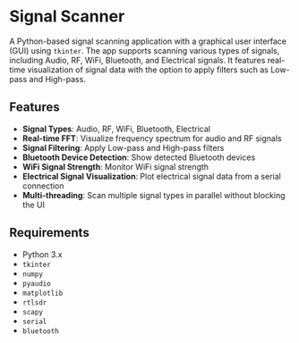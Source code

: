 # Signal Scanner

A Python-based signal scanning application with a graphical user interface (GUI) using `tkinter`. The app supports scanning various types of signals, including Audio, RF, WiFi, Bluetooth, and Electrical signals. It features real-time visualization of signal data with the option to apply filters such as Low-pass and High-pass.

## Features
- **Signal Types**: Audio, RF, WiFi, Bluetooth, Electrical
- **Real-time FFT**: Visualize frequency spectrum for audio and RF signals
- **Signal Filtering**: Apply Low-pass and High-pass filters
- **Bluetooth Device Detection**: Show detected Bluetooth devices
- **WiFi Signal Strength**: Monitor WiFi signal strength
- **Electrical Signal Visualization**: Plot electrical signal data from a serial connection
- **Multi-threading**: Scan multiple signal types in parallel without blocking the UI

## Requirements
- Python 3.x
- `tkinter`
- `numpy`
- `pyaudio`
- `matplotlib`
- `rtlsdr`
- `scapy`
- `serial`
- `bluetooth`
